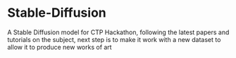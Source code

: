 # Stable-Diffusion
A Stable Diffusion model for CTP Hackathon, following the latest papers and tutorials on the subject, next step is to make it work with a new dataset to allow it to produce new works of art

